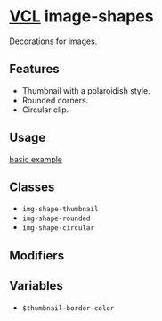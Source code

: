 # [VCL](https://vcl.github.io/vcl/) image-shapes

Decorations for images.

## Features

- Thumbnail with a polaroidish style.
- Rounded corners.
- Circular clip.

## Usage

[basic example](/demo/example.html)

## Classes

- `img-shape-thumbnail`
- `img-shape-rounded`
- `img-shape-circular`

## Modifiers

## Variables

- `$thumbnail-border-color`
